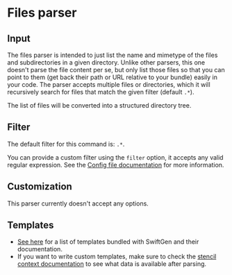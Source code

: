 # Files parser

## Input

The files parser is intended to just list the name and mimetype of the files and subdirectories in a given directory. Unlike other parsers, this one doesn't parse the file content per se, but only list those files so that you can point to them (get back their path or URL relative to your bundle) easily in your code. The parser accepts multiple files or directories, which it will recursively search for files that match the given filter (default `.*`).

The list of files will be converted into a structured directory tree.

## Filter

The default filter for this command is: `.*`.

You can provide a custom filter using the `filter` option, it accepts any valid regular expression. See the [Config file documentation](../ConfigFile.md) for more information.

## Customization

This parser currently doesn't accept any options.

## Templates

* [See here](../templates/files) for a list of templates bundled with SwiftGen and their documentation.
* If you want to write custom templates, make sure to check the [stencil context documentation](../SwiftGenKit%20Contexts/files.md) to see what data is available after parsing.
